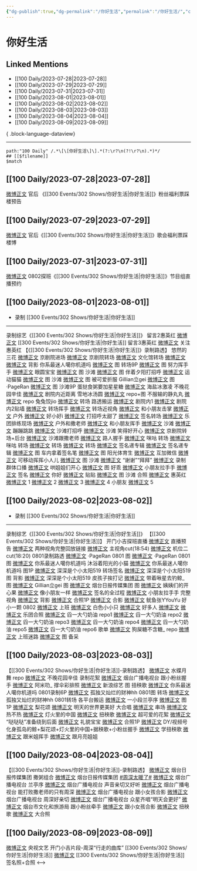 ```yaml
---
{"dg-publish":true,"dg-permalink":"/你好生活","permalink":"/你好生活/","created":"2023-08-23T15:42:45.404+08:00","updated":"2023-08-24T19:05:32.656+08:00"}
---
```


# 你好生活

## Linked Mentions
- [[100 Daily/2023-07-28\|2023-07-28]]
- [[100 Daily/2023-07-29\|2023-07-29]]
- [[100 Daily/2023-07-31\|2023-07-31]]
- [[100 Daily/2023-08-01\|2023-08-01]]
- [[100 Daily/2023-08-02\|2023-08-02]]
- [[100 Daily/2023-08-03\|2023-08-03]]
- [[100 Daily/2023-08-04\|2023-08-04]]
- [[100 Daily/2023-08-09\|2023-08-09]]

{ .block-language-dataview}

---

```expander
path:"100 Daily" /.*\[\[你好生活\]\].*(?:\r?\n(?!\r?\n).*)*/
## [[$filename]]
$match
```
## [[100 Daily/2023-07-28\|2023-07-28]]
[微博正文](http://weibo.com/5248300719/Nc0jhCYTK) 官后 《[[300 Events/302 Shows/你好生活\|你好生活]]》粉丝福利票踩楼预告
## [[100 Daily/2023-07-29\|2023-07-29]]
[微博正文](https://weibo.com/5248300719/Nc5Rb8roY) 官后《[[300 Events/302 Shows/你好生活\|你好生活]]》歌会福利票踩楼博
## [[100 Daily/2023-07-31\|2023-07-31]]
[微博正文](https://weibo.com/6083110602/4929357635649981) 0802探班《[[300 Events/302 Shows/你好生活\|你好生活]]》节目组直播预约
## [[100 Daily/2023-08-01\|2023-08-01]]
  - 录制 [[300 Events/302 Shows/你好生活\|你好生活]]
---
录制综艺《[[300 Events/302 Shows/你好生活\|你好生活]]》
留言2惠英红 [微博正文](http://weibo.com/1732418574/Ncyv6grL2) [[300 Events/302 Shows/你好生活\|你好生活]]
留言3惠英红 [微博正文](http://weibo.com/1732418574/Nczy01HsU)
关注 惠英红
【《[[300 Events/302 Shows/你好生活\|你好生活]]》录制路透】
悠然的三花
[微博正文](https://weibo.com/1770528131/Ncxox0NMt) 京剧院进场
[微博正文](https://weibo.com/1770528131/NcyayqDoz) 京剧院转场
[微博正文](https://weibo.com/1770528131/Nczb6py7o) 文化馆转场
[微博正文](https://weibo.com/1770528131/NczZNeDP5)
[微博正文](https://weibo.com/1770528131/NcAfZlJhi) 背影
你系最迷人噶你机道吗
[微博正文](https://weibo.com/7724525486/Ncykj0iLX) 图 转场9P
[微博正文](https://weibo.com/7724525486/Nczkg48Qb) 图 努力挥手手
[微博正文](https://weibo.com/7724525486/NcAd57ViW) 眼圆宝宝
[微博正文](https://weibo.com/7724525486/NcAlPATHN) 图 沙滩
[微博正文](https://weibo.com/7724525486/NcAV9uqkT) 图 伴着夕阳打招呼
[微博正文](http://weibo.com/7724525486/NcBiCcZGO) 运动猫猫
[微博正文](http://weibo.com/7724525486/NcBEQqJuy) 图 沙滩
[微博正文](http://weibo.com/7724525486/NcCrvo520) 图 被可爱折服
Gillian立gei
[微博正文](http://weibo.com/5355738926/NcCASBWff) 图
·PageRan
[微博正文](http://weibo.com/7633014126/NcBh54bva) 图 沙滩9P
蛋挞食粥要加星星糖
[微博正文](http://weibo.com/6048634807/NcBHc4feO) 海盐冰激凌
不晚花园辛佳
[微博正文](https://weibo.com/1669894125/NczTp3QK6) 剧院内近距离
雪地冰汤圆
[微博正文](https://weibo.com/7781085692/Nczeo2ugu) repo+图
不服输的静丸丸
[微博正文](https://weibo.com/7371274684/NcA2LF06S) repo
兔兔饺jio
[微博正文](https://weibo.com/2632098793/NczpPvWJ2) 转场
路透搬运
[微博正文](https://weibo.com/5122158435/NcyMqojBV) 剧院内1
[微博正文](https://weibo.com/5122158435/Ncz9SvglN) 剧院内2贴墙
[微博正文](https://weibo.com/5122158435/NczjyzskM) 转场挥手
[微博正文](https://weibo.com/5122158435/NcA0ixOF1) 转场近视角
[微博正文](https://weibo.com/5122158435/NcA9Fcwa4) 和小朋友击掌
[微博正文](https://weibo.com/5122158435/NcAb1dcKs) 户外
[微博正文](https://weibo.com/5122158435/NcAcRsSAe) 好小好i
[微博正文](https://weibo.com/5122158435/NcAfNyEc7) 打招呼太甜了
[微博正文](https://weibo.com/5122158435/NcAnLDuGu) 签名转场
[微博正文](https://weibo.com/5122158435/NcAqoFJfy) 乐团排练现场
[微博正文](https://weibo.com/5122158435/NcArif4ZK) 户外和撒老师
[微博正文](https://weibo.com/5122158435/NcAwSz2Pp) 和小朋友挥手
[微博正文](https://weibo.com/5122158435/NcABE3Ipc) 沙滩
[微博正文](https://weibo.com/5122158435/NcAJinS4j) 蹦蹦跳跳
[微博正文](https://weibo.com/5122158435/NcAXfxCbb) 沙滩打招呼
[微博正文](https://weibo.com/5122158435/NcB6pb61T) 沙滩 笑得好开心
[微博正文](https://weibo.com/7495641082/Ncz0Gv0hI) 京剧院转场+后台
[微博正文](https://weibo.com/7495641082/NcAtJfYIg) 沙滩跟撒老师
[微博正文](https://weibo.com/7495641082/NcAEX94ph) 路人握手
[微博正文](https://weibo.com/1809436135/Ncz57339n) 咪咕 转场
[微博正文](http://weibo.com/1885343273/Ncz2qmlwc) 咪咕 转场
[微博正文](https://weibo.com/6153221451/Nczmvxn3n) 转场
[微博正文](https://weibo.com/6153221451/NczVfFx7d) 转场
[微博正文](https://weibo.com/6153221451/NczWX7TZZ) 签名递专辑
[微博正文](https://weibo.com/6153221451/NcAFOE5VD) 签名递专辑
[微博正文](http://weibo.com/1857196980/NcznhqHFm) 图 车内拿着签名笔
[微博正文](http://weibo.com/7495641082/NcBjvwJog) 图 阳光体育生
[微博正文](http://weibo.com/6153221451/NcB5iAxpl) 互加微信
[微博正文](https://weibo.com/3199780861/NcARR6dF7) 可移动挥挥小人儿
[微博正文](https://weibo.com/5122158435/NcBgVzuGi) 图 沙滩
[微博正文](https://weibo.com/5122158435/NcBw2D5IK) “谢谢”“拜拜”
[微博正文](http://weibo.com/7495641082/NcBN1e4aK) 录制群体口播
[微博正文](http://weibo.com/5122158435/NcBUT4t3D) 哄姐姐们开心
[微博正文](http://weibo.com/5122158435/NcC7Ep4Tc) 图 好乖
[微博正文](http://weibo.com/5122158435/NcCbAc2P7) 小朋友拉手手
[微博正文](http://weibo.com/5122158435/NcCpCkYaQ) 签名
[微博正文](http://weibo.com/5122158435/NcCtel4M2) 你好
[微博正文](http://weibo.com/5125072259/NcCgK9NP9) 贴贴
[微博正文](http://weibo.com/3199780861/NcBWfyU9W) 图 沙滩
合照
[微博正文](http://weibo.com/1732418574/Nczy01HsU) 惠英红
[微博正文](https://weibo.com/5122158435/NczAtDFur) 1
[微博正文](https://weibo.com/5122158435/NczPdxMCR) 2
[微博正文](https://weibo.com/5122158435/NcAmbu2LN) 3
[微博正文](https://weibo.com/5122158435/NcAHUoyMS) 4 小朋友
[微博正文](https://weibo.com/7495641082/NczkjDWiC) 5
## [[100 Daily/2023-08-02\|2023-08-02]]
  - 录制 [[300 Events/302 Shows/你好生活\|你好生活]]
---
录制综艺《[[300 Events/302 Shows/你好生活\|你好生活]]》
【[[300 Events/302 Shows/你好生活\|你好生活]]】
开门小吉探班直播
[微博正文](http://weibo.com/7211561239/NcHmY4N0a) 直播预告
[微博正文](http://weibo.com/1786590437/NcIocCKqB) 两种视角完整回放链接
[微博正文](http://weibo.com/6466290670/NcINmAfj4) 主视角cut(18:54)
[微博正文](https://weibo.com/6466290670/4930397450539196) 机位二cut(18:20)
0801录制路透
[微博正文](http://weibo.com/7633014126/NcFWdqzxW) ·PageRan 0801 图
[微博正文](http://weibo.com/7633014126/NcLIsCdTq) ·PageRan 0801 图
[微博正文](http://weibo.com/7724525486/NcGgvCMXK) 你系最迷人噶你机道吗 沐浴着阳光的小猫
[微博正文](http://weibo.com/7724525486/NcLhzf7qY) 你系最迷人噶你机道吗 图1P
[微博正文](https://weibo.com/3027936934/NczB924Xu) 深深是个小太阳519 转场签名
[微博正文](https://weibo.com/3027936934/NcBb1caCC) 深深是个小太阳519 图 背影
[微博正文](https://weibo.com/3027936934/NcBlXBRjg) 深深是个小太阳519 皮孩子挨打记
[微博正文](http://weibo.com/3246571812/NcGBGwcDy) 带着啾星去钓鲸_ 图
[微博正文](http://weibo.com/5355738926/NcGYkjJI5) Gillian立gei 图
[微博正文](http://weibo.com/5542843172/NcBZdnR8A) 烟台日报传媒集团 图
[微博正文](http://weibo.com/5122158435/NcFQUwsn6) 姨姨们的开心果
[微博正文](http://weibo.com/3199780861/NcG4U3epg) 像小朋友一样
[微博正文](http://weibo.com/6153221451/NcBzbjG7W) 签名的全过程
[微博正文](http://weibo.com/3199780861/NcGKbjCRP) 小朋友拉手手 完整视角
[微博正文](http://weibo.com/3852593740/NcB3Ydw7h) 背影
[微博正文](http://weibo.com/3199780861/NcHEmlUsp) 合照1P
[微博正文](https://weibo.com/1901459883/NcFNvdLFP) 合影
[微博正文](http://weibo.com/6329786530/NcB5OyFbr) 鱿鱼张YYouYu 好小一颗
0802
[微博正文](http://weibo.com/6153221451/NcIWppQ9x) 上班
[微博正文](http://weibo.com/5122158435/NcK0Wv4J6) 白色小小只
[微博正文](http://weibo.com/5122158435/NcK31k75y) 好多人
[微博正文](https://weibo.com/7495641082/NcKfPxDFF)
[微博正文](https://weibo.com/7495641082/NcKs9sVlA) 乐团合照
[微博正文](https://weibo.com/6056974242/NcKoA49re) 舀一大勺奶油 repo1
[微博正文](https://weibo.com/6056974242/NcKprkTd8) 舀一大勺奶油 repo2
[微博正文](https://weibo.com/6056974242/NcKqqrwEX) 舀一大勺奶油 repo3
[微博正文](https://weibo.com/6056974242/NcKxU6qs3) 舀一大勺奶油 repo4
[微博正文](https://weibo.com/6056974242/NcKMKyMfh) 舀一大勺奶油 repo5
[微博正文](https://weibo.com/6056974242/NcKPhoNit) 舀一大勺奶油 repo6 歌单
[微博正文](http://weibo.com/7763227423/NcL4ViF5x) 狗屎糖不含糖_ repo
[微博正文](http://weibo.com/3246571812/NcLFr3z7M) 上班迷路
[微博正文](http://weibo.com/6153221451/NcLD6xA6Z) 图 备采

## [[100 Daily/2023-08-03\|2023-08-03]]
【[[300 Events/302 Shows/你好生活\|你好生活]]-录制路透】
[微博正文](https://weibo.com/1905171701/NcM9DgAYT) 水蝶月舞 repo
[微博正文](http://weibo.com/1669894125/NcQmsnxNM) 不晚花园辛佳 录制花絮
[微博正文](http://weibo.com/1874271142/NcRA7y3W2) 烟台广播电视台 跟小粉丝握手
[微博正文](http://weibo.com/7491517998/NcQFHvYKJ) 阿米叻_ 撑伞彩排照
[微博正文](http://weibo.com/1878335471/NcT8cnA1D) 新浪综艺 图 扭秧歌
[微博正文](http://weibo.com/7724525486/NcTxHx6ep) 你系最迷人噶你机道吗 0801录制6P
[微博正文](http://weibo.com/5975046731/NcCvM9Q8m) 孤独又灿烂的财神hh 0801图 转场
[微博正文](http://weibo.com/5975046731/NczWbgJN7) 孤独又灿烂的财神hh 0801转场
各平台搬运
[微博正文](http://weibo.com/7495641082/NcPMuyg4O) 一小段兰亭序
[微博正文](http://weibo.com/6083110602/NcQbLwPMs) 图1P
[微博正文](http://weibo.com/5122158435/NcQm8AGQV) 梨花颂
[微博正文](http://weibo.com/5125072259/NcQQyonDM) 明天的世界更美好 大合唱
[微博正文](http://weibo.com/5125072259/NcQR7hCgL) 串场
[微博正文](http://weibo.com/2284245305/NcPVIiMtM) 热不热
[微博正文](http://weibo.com/1901459883/NcRuW7PUh) 灯火里的中国
[微博正文](http://weibo.com/5122158435/NcS54wTUP) 扭秧歌
[微博正文](http://weibo.com/5122158435/NcRXHoibs) 超可爱的花絮
[微博正文](http://weibo.com/5122158435/NcSN5o04F) “哒哒哒”准备绕到后面
[微博正文](http://weibo.com/3199780861/NcU8LAFok) 礼貌宝宝
[微博正文](http://weibo.com/5122158435/NcUvScUI3) 合照1P
[微博正文](https://weibo.com/2376221193/NcPWHeqUY) DY/视频号 化身孤岛的鲸+梨花颂+灯火里的中国+据秧歌+小粉丝握手
[微博正文](http://weibo.com/7633014126/NcUKp6Waf) 学扭秧歌
[微博正文](http://weibo.com/5125072259/NcUTm1V54) 跟米姐挥手
[微博正文](http://weibo.com/3199780861/NcUMzyLLp) 跟月亮姐姐
## [[100 Daily/2023-08-04\|2023-08-04]]
【[[300 Events/302 Shows/你好生活\|你好生活]]-录制路透】
[微博正文](http://weibo.com/5542843172/Nd0OaABQN) 烟台日报传媒集团 撒粥组合
[微博正文](https://weibo.com/5542843172/Nd3eowjNt) 烟台日报传媒集团 [#周深太暖了#](https://s.weibo.com/weibo?q=%23%E5%91%A8%E6%B7%B1%E5%A4%AA%E6%9A%96%E4%BA%86%23)
[微博正文](http://weibo.com/1874271142/NcRB9FidQ) 烟台广播电视台 兰亭序
[微博正文](https://weibo.com/1874271142/NcRREnka2) 烟台广播电视台 声音亲切又好听
[微博正文](https://weibo.com/1874271142/NcYKX1BjF) 烟台广播电视台 能打败撒老师的只有周深
[微博正文](https://weibo.com/1874271142/NcYSll3ie) 烟台广播电视台 跟小女孩合影
[微博正文](https://weibo.com/1874271142/NcYXztanj) 烟台广播电视台 周深好亲切
[微博正文](https://weibo.com/1874271142/NcZhZ9hNm) 烟台广播电视台 众星齐唱“明天会更好”
[微博正文](http://weibo.com/1971878703/Nd1KO0Y60) 烟台市文化和旅游局 跟小粉丝牵手
[微博正文](http://weibo.com/7672672759/NcYQ0gYPD) 跟小女孩合影
[微博正文](http://weibo.com/1901459883/NcZMY5D5e) 扭秧歌
[微博正文](http://weibo.com/3199780861/Nd3S79cPM) 大合照
## [[100 Daily/2023-08-09\|2023-08-09]]
[微博正文](http://weibo.com/2210168325/NdNwnzr6r) 央视文艺 开门小吉片段-周深“行走的曲库” [[300 Events/302 Shows/你好生活\|你好生活]]
[微博正文](http://weibo.com/7633014126/NdLn3066n) [[300 Events/302 Shows/你好生活\|你好生活]] 签名照+合照
<-->